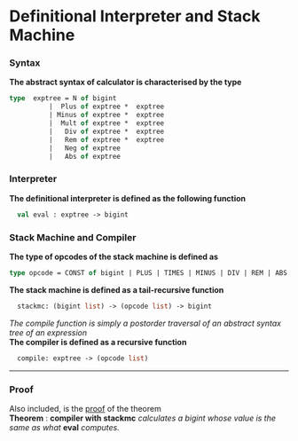 # Definitional Interpreter and Stack Machine

### Syntax
**The abstract syntax of calculator is characterised by the type**

``` ocaml
type  exptree = N of bigint 
          |  Plus of exptree *  exptree 
          | Minus of exptree *  exptree 
          |  Mult of exptree *  exptree 
          |   Div of exptree *  exptree 
          |   Rem of exptree *  exptree 
          |   Neg of exptree 
          |   Abs of exptree 
```

### Interpreter

**The definitional interpreter is defined as the following function**
``` ocaml
  val eval : exptree -> bigint
```

### Stack Machine and Compiler

**The type of opcodes of the stack machine is defined as**
``` ocaml
type opcode = CONST of bigint | PLUS | TIMES | MINUS | DIV | REM | ABS | UNARYMINUS
```

**The stack machine is defined as a tail-recursive function**
```ocaml
  stackmc: (bigint list) -> (opcode list) -> bigint
```

_The compile function is simply a postorder traversal of an abstract syntax tree of an expression_ <br>
**The compiler is defined as a recursive function**
``` ocaml
  compile: exptree -> (opcode list)
```
****
### Proof
Also included, is the [proof](./proof.pdf) of the theorem <br>
**Theorem** : **compiler with stackmc** *calculates a bigint whose value is the same as what* **eval** *computes.*
